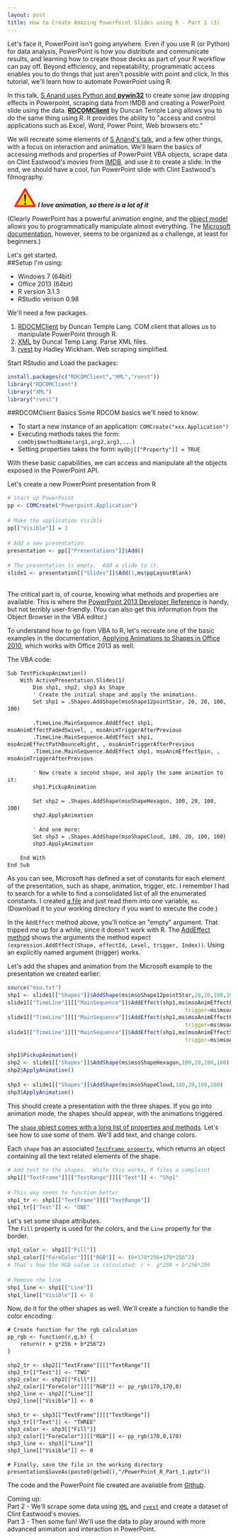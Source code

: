 ```yaml
---
layout: post
title: How to Create Amazing PowerPoint Slides using R - Part 1 (3)
---
```


Let's face it, PowerPoint isn't going anywhere. Even if you use R (or Python) for data analysis, PowerPoint is how you distribute and communicate results, and learning how to create those decks as part of your R workflow can pay off.  Beyond efficiency, and repeatability, programmatic access enables you to do things that just aren't possible with point and click.  In this tutorial, we'll learn how to automate PowerPoint using R.

In this talk, [S Anand uses Python and **pywin32**][1] to create some jaw dropping effects in Powerpoint, scraping data from IMDB and creating a PowerPoint slide using the data.  [**RDCOMClient**][2] by Duncan Temple Lang allows you to do the same thing using R. It provides the ability to "access and control applications such as Excel, Word, Power Point, Web browsers etc."

We will recreate some elements of [S Anand's talk][1], and a few other things, with a focus on interaction and animation. We'll learn the basics of accessing methods and properties of PowerPoint VBA objects, scrape data on Clint Eastwood's movies from [IMDB][13], and use it to create a slide.  In the end, we should have a cool, fun PowerPoint slide with Clint Eastwood's filmography.  

<div class="warning"><p style="margin: 0 0 0 10px">
    <img class="centre_image" src="/images/caution_finland_road_sign_189.svg" alt="Caution" style="width:50px; margin:2px 0 0 5px; align:left;" >
    <b><i>I love animation, so there is a lot of it</i></b></p>
</div>

(Clearly PowerPoint has a powerful animation engine, and the [object model][6] allows you to programmatically manipulate almost everything. The [Microsoft documentation][5], however, seems to be organized as a challenge, at least for beginners.)

Let's get started.  
##Setup
I'm using:

* Windows 7 (64bit)  
* Office 2013 (64bit)  
* R version 3.1.3  
* RStudio verison 0.98

We'll need a few packages.

1. [RDOCMClient][2] by Duncan Temple Lang. COM client that allows us to manipulate PowerPoint through R.  
2. [XML][3] by Duncal Temp Lang. Parse XML files.  
3. [rvest][4] by Hadley Wickham. Web scraping simplified.

Start RStudio and Load the packages:

```r  
install.packages(c("RDCOMClient","XML","rvest"))  
library("RDCOMClient")   
library("XML")   
library("rvest")   
```

##RDCOMClient Basics
Some RDCOM basics we'll need to know: 

* To start a new instance of an application:  `COMCreate("xxx.Application")`
* Executing methods takes the form: `comObj$methodName(arg1,arg2,arg3,...)`
* Setting properties takes the form: `myObj[["Property"]] = TRUE`

With these basic capabilities, we can access and manipulate all the objects exposed in the PowerPoint API.

Let's create a new PowerPoint presentation from R  

```r
# Start up PowerPoint 
pp <- COMCreate("Powerpoint.Application")

# Make the application visible
pp[["Visible"]] = 1

# Add a new presentation
presentation <- pp[["Presentations"]]$Add()

# The presentation is empty.  Add a slide to it.
slide1 <- presentation[["Slides"]]$Add(1,ms$ppLayoutBlank)
     
```

The critical part is, of course, knowing what methods and properties are available.  This is where the [PowerPoint 2013 Developer Reference][5] is handy, but not terribly user-friendly.  (You can also get this information from the Object Browser in the VBA editor.)

To understand how to go from VBA to R, let's recreate one of the basic examples in the documentation, [Applying Animations to Shapes in Office 2010][7], which works with Office 2013 as well.

The VBA code:

```vb.net
Sub TestPickupAnimation()
    With ActivePresentation.Slides(1)
        Dim shp1, shp2, shp3 As Shape
        ' Create the initial shape and apply the animations.
        Set shp1 = .Shapes.AddShape(msoShape12pointStar, 20, 20, 100, 100)
       
        .TimeLine.MainSequence.AddEffect shp1, msoAnimEffectFadedSwivel, , msoAnimTriggerAfterPrevious
        .TimeLine.MainSequence.AddEffect shp1, msoAnimEffectPathBounceRight, , msoAnimTriggerAfterPrevious
        .TimeLine.MainSequence.AddEffect shp1, msoAnimEffectSpin, , msoAnimTriggerAfterPrevious
       
        ' Now create a second shape, and apply the same animation to it:
        shp1.PickupAnimation
       
        Set shp2 = .Shapes.AddShape(msoShapeHexagon, 100, 20, 100, 100)
        shp2.ApplyAnimation
       
        ' And one more:
        Set shp3 = .Shapes.AddShape(msoShapeCloud, 180, 20, 100, 100)
        shp3.ApplyAnimation
       
    End With
End Sub

```

As you can see, Microsoft has defined a set of constants for each element of the presentation, such as shape, animation, trigger, etc.  I remember I had to search for a while to find a consolidated list of all the enumerated constants.  I created [a file][12] and just read them into one variable, `ms`. (Download it to your working directory if you want to execute the code.)

In the ```ÀddEffect``` method above, you'll notice an "empty" argument.  That tripped me up for a while, since it doesn't work with R.
The [AddEffect method][8] shows the arguments the method expect ```(expression.AddEffect(Shape, effectId, Level, trigger, Index))```.  Using an explicitly named argument (trigger) works.

Let's add the shapes and animation from the Microsoft example to the presentation we created earlier:

```r
source("mso.txt")
shp1 <- slide1[["Shapes"]]$AddShape(ms$msoShape12pointStar,20,20,100,100)
slide1[["TimeLine"]][["MainSequence"]]$AddEffect(shp1,ms$msoAnimEffectFadedSwivel,
                                                        trigger=ms$msoAnimTriggerAfterPrevious)
slide1[["TimeLine"]][["MainSequence"]]$AddEffect(shp1,ms$msoAnimEffectPathBounceRight,
                                                        trigger=ms$msoAnimTriggerAfterPrevious)
slide1[["TimeLine"]][["MainSequence"]]$AddEffect(shp1,ms$msoAnimEffectSpin,
                                                        trigger=ms$msoAnimTriggerAfterPrevious)

shp1$PickupAnimation()
shp2 <- slide1[["Shapes"]]$AddShape(ms$msoShapeHexagon,100,20,100,100)
shp2$ApplyAnimation()

shp3 <- slide1[["Shapes"]]$AddShape(ms$msoShapeCloud,180,20,100,200)
shp3$ApplyAnimation()

```

This should create a presentation with the three shapes.  If you go into animation mode, the shapes should appear, with the animations triggered.

The [`shape` object comes with a long list of properties and methods][9].  Let's see how to use some of them. We'll add text, and change colors.

Each `shape` has an associated [`TextFrame property`][10], which returns an object containing all the text related elements of the shape.

```r
# Add text to the shapes.  While this works, R files a complaint
shp1[["TextFrame"]][["TextRange"]][["Text"]] <- "Shp1"

# This way seems to function better
shp1_tr <- shp1[["TextFrame"]][["TextRange"]]
shp1_tr[["Text"]] <- "ONE"
```

Let's set some shape attributes.  
The `Fill` property is used for the colors, and the `Line` property for the border.

```r
shp1_color <- shp1[["Fill"]]
shp1_color[["ForeColor"]][["RGB"]] <- (0+170*256+170*256^2)
# That's how the RGB value is calculated: r +  g*256 + b*256*256 

# Remove the line
shp1_line <- shp1[["Line"]]
shp1_line[["Visible"]] <- 0

```

Now, do it for the other shapes as well.  We'll create a function to handle the color encoding:

```
# Create function for the rgb calculation 
pp_rgb <- function(r,g,b) {
    return(r + g*256 + b*256^2)
}

shp2_tr <- shp2[["TextFrame"]][["TextRange"]]
shp2_tr[["Text"]] <- "TWO"
shp2_color <- shp2[["Fill"]]
shp2_color[["ForeColor"]][["RGB"]] <- pp_rgb(170,170,0)
shp2_line <- shp2[["Line"]]
shp2_line[["Visible"]] <- 0

shp3_tr <- shp3[["TextFrame"]][["TextRange"]]
shp3_tr[["Text"]] <- "THREE"
shp3_color <- shp3[["Fill"]]
shp3_color[["ForeColor"]][["RGB"]] <- pp_rgb(170,0,170)
shp3_line <- shp3[["Line"]]
shp3_line[["Visible"]] <- 0

# Finally, save the file in the working directory
presentation$SaveAs(paste0(getwd(),"/PowerPoint_R_Part_1.pptx"))

```
The code and the PowerPoint file created are available from [Github](https://github.com/asifsalam/PowerPoint_from_R).

Coming up:  
Part 2 - We'll scrape some data using [`XML`][3] and [`rvest`][4] and create a dataset of Clint Eastwood's movies.  
Part 3 - Then some fun! We'll use the data to play around with more advanced animation and interaction in PowerPoint.

[1]:https://www.youtube.com/watch?v=aKCXj1DyEhM "S Anand YouTube"
[2]:http://www.omegahat.org/RDCOMClient/ "RCDOMClient"
[3]:http://www.omegahat.org/RSXML/ "XML Package for R"
[4]:https://github.com/hadley/rvest "rvest"
[5]:https://msdn.microsoft.com/en-us/library/office/ee861525.aspx "PowerPoint 2013 Developer Reference"
[6]:https://msdn.microsoft.com/en-us/library/office/ff743835.aspx "PowePoint Object Model Reference"
[7]:https://msdn.microsoft.com/en-us/library/office/gg190747(v=office.14).aspx "Applying Animations to Shapes"
[8]:https://msdn.microsoft.com/en-us/library/office/aa211626(v=office.11).aspx "AddEffect Method"
[9]:https://msdn.microsoft.com/en-us/library/office/ff744177.aspx "Shape Oject"
[10]:https://msdn.microsoft.com/EN-US/library/office/ff745204.aspx "TextFrame Property"
[11]:https://msdn.microsoft.com/EN-US/library/office/ff746145.aspx "Fill Property"
[12]:https://github.com/asifsalam/PowerPoint_from_R/blob/master/mso.txt "mso.txt"
[13]:http://www.imdb.org/ "IMDB"